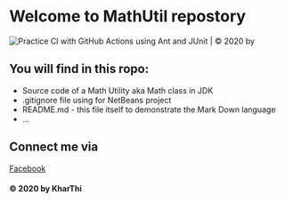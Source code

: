 # Welcome to MathUtil repostory
![Practice CI with GitHub Actions using Ant and JUnit | © 2020 by](https://github.com/KharThi/math-util/workflows/Practice%20CI%20with%20GitHub%20Actions%20using%20Ant%20and%20JUnit%20%7C%20%C2%A9%202020%20by/badge.svg)
## You will find in this ropo:
* Source code of a Math Utility aka Math class in JDK
* .gitignore file using for NetBeans project
* README.md - this file itself to demonstrate the Mark Down language
* ...

## Connect me via
[Facebook](https://www.facebook.com/khathi.ly.94/)

#### © 2020 by KharThi
